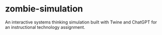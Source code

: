 # zombie-simulation
An interactive systems thinking simulation built with Twine and ChatGPT for an instructional technology assignment.
